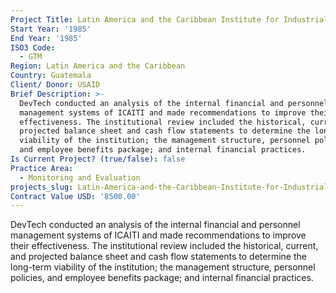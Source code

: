 ```yaml
---
Project Title: Latin America and the Caribbean Institute for Industrial Research Technology
Start Year: '1985'
End Year: '1985'
ISO3 Code:
  - GTM
Region: Latin America and the Caribbean
Country: Guatemala
Client/ Donor: USAID
Brief Description: >-
  DevTech conducted an analysis of the internal financial and personnel
  management systems of ICAITI and made recommendations to improve their
  effectiveness. The institutional review included the historical, current, and
  projected balance sheet and cash flow statements to determine the long-term
  viability of the institution; the management structure, personnel policies,
  and employee benefits package; and internal financial practices.
Is Current Project? (true/false): false
Practice Area:
  - Monitoring and Evaluation
projects_slug: Latin-America-and-the-Caribbean-Institute-for-Industrial-Research-Technology
Contract Value USD: '8500.00'
---
```

DevTech conducted an analysis of the internal financial and personnel management systems of ICAITI and made recommendations to improve their effectiveness. The institutional review included the historical, current, and projected balance sheet and cash flow statements to determine the long-term viability of the institution; the management structure, personnel policies, and employee benefits package; and internal financial practices.